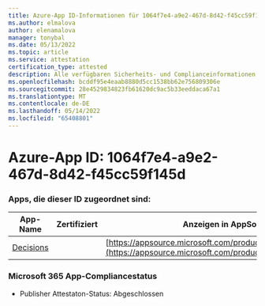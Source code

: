 ```yaml
---
title: Azure-App ID-Informationen für 1064f7e4-a9e2-467d-8d42-f45cc59f145d
ms.author: elmalova
author: elenamalova
manager: tonybal
ms.date: 05/13/2022
ms.topic: article
ms.service: attestation
certification_type: attested
description: Alle verfügbaren Sicherheits- und Complianceinformationen für 1064f7e4-a9e2-467d-8d42-f45cc59f145d.
ms.openlocfilehash: bcddf95e4eaab8880d5cc1538bb62e756809306e
ms.sourcegitcommit: 28e4529834823fb61620dc9ac5b33eeddaca67a1
ms.translationtype: MT
ms.contentlocale: de-DE
ms.lasthandoff: 05/14/2022
ms.locfileid: "65408801"
---
```

# <a name="azure-app-id-1064f7e4-a9e2-467d-8d42-f45cc59f145d"></a>Azure-App ID: 1064f7e4-a9e2-467d-8d42-f45cc59f145d


### <a name="apps-associated-with-this-id"></a>Apps, die dieser ID zugeordnet sind:
| **App-Name** | **Zertifiziert** | **Anzeigen in AppSource** |
|--------------|---------------|-----------------------|
| [Decisions](../forward/WA104381880.md) |  | [https://appsource.microsoft.com/product/office/WA104381880](https://appsource.microsoft.com/product/office/WA104381880) |

### <a name="microsoft-365-app-compliance-status"></a>Microsoft 365 App-Compliancestatus
- Publisher Attestaton-Status: Abgeschlossen
